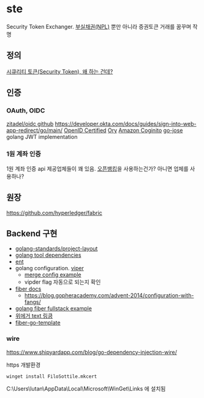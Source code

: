 # ste
Security Token Exchanger. [부실채권(NPL)](http://koreaifp.com/financial_magazine/501) 뿐만 아니라 증권토큰 거래를 꿈꾸며 작명

## 정의
[시큐리티 토큰(Security Token), 왜 하는 건데?](https://medium.com/@ksjterry/%EC%8B%9C%ED%81%90%EB%A6%AC%ED%8B%B0-%ED%86%A0%ED%81%B0-%EC%95%88%EB%82%B4%EC%84%9C-54a5632dbb60)

## 인증

### OAuth, OIDC
[zitadel/oidc github](https://github.com/zitadel/oidc)
https://developer.okta.com/docs/guides/sign-into-web-app-redirect/go/main/
[OpenID Certified](https://openid.net/developers/certified/)
[Ory](https://www.ory.sh/docs/ecosystem/projects)
[Amazon Coginito](https://docs.aws.amazon.com/ko_kr/cognito/latest/developerguide/what-is-amazon-cognito.html)
[go-jose](https://github.com/go-jose/go-jose) golang JWT implementation

### 1원 계좌 인증
1원 계좌 인증 api 제공업체들이 꽤 있음. [오픈뱅킹](https://developers.kftc.or.kr/dev/openapi/open-banking/oauth)을 사용하는건가? 아니면 업체를 사용하나?

## 원장

https://github.com/hyperledger/fabric


## Backend 구현
- [golang-standards/project-layout](https://github.com/golang-standards/project-layout)
- [golang tool dependencies](https://play-with-go.dev/tools-as-dependencies_go119_en/)
- [ent](https://entgo.io/docs/getting-started/)
- golang configuration. [viper](https://github.com/spf13/viper)
  - [merge config example](https://golang.hotexamples.com/examples/github.com.spf13.viper/Viper/MergeConfig/golang-viper-mergeconfig-method-examples.html)
  - vipder flag 자동으로 되는지 확인
- [fiber docs](https://docs.gofiber.io/)
  - https://blog.gopheracademy.com/advent-2014/configuration-with-fangs/
- [golang fiber fullstack example](https://github.com/divrhino/divrhino-trivia-fullstack)
- [위에거 text 링킁](https://divrhino.com/articles/full-stack-go-fiber-with-docker-postgres/)
- [fiber-go-template](https://github.com/create-go-app/fiber-go-template)

### wire

https://www.shipyardapp.com/blog/go-dependency-injection-wire/

https 개발환경

```winget install FiloSottile.mkcert```

C:\Users\lutan\AppData\Local\Microsoft\WinGet\Links 에 설치됨